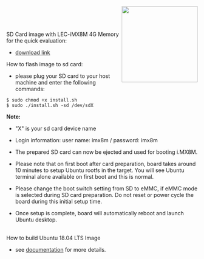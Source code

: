 <img src="https://assets.ubuntu.com/v1/8dd99b80-ubuntu-logo14.png" width="200" align="right">
<br>
<br>
<br>



SD Card image with LEC-iMX8M 4G Memory for the quick evaluation:
* [download link](https://hq0epm0west0us0storage.blob.core.windows.net/development/LEC-iMX8M/Images/Ubuntu%20/Ubuntu18_A3_4G/install.sh)

How to flash image to sd card:

* please plug your SD card to your host machine and enter the following commands:
```
$ sudo chmod +x install.sh
$ sudo ./install.sh -sd /dev/sdX
```
**Note:** 
* "X" is your sd card device name
* Login information: user name: imx8m / password: imx8m 

* The prepared SD card can now be ejected and used for booting i.MX8M.
* Please note that on first boot after card preparation, board takes around 10 minutes to setup Ubuntu rootfs in the target. You will see Ubuntu terminal alone available on first boot and this is normal.
* Please change the boot switch setting from SD to eMMC,  if eMMC mode is selected during SD card preparation. Do not reset or power cycle the board during this initial setup time. 
* Once setup is complete, board will automatically reboot and launch Ubuntu desktop.
 


<br>
How to build Ubuntu 18.04 LTS Image

* see [documentation](https://github.com/ADLINK/nxp-imx8m-ubuntu/wiki) for more details.

  





 


